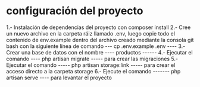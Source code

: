 # configuración del proyecto
1.- Instalación de dependencias del proyecto con composer install
2.- Cree un nuevo archivo en la carpeta ráiz llamado .env, luego copie todo el contenido de env.example dentro del archivo creado mediante la consola git bash con la siguiente línea de comando --- cp .env.example .env  ----
3.- Crear una base de datos con el nombre ---- productos ------
4.- Ejecutar el comando ---- php artisan migrate ----- para crear las migraciones
5.- Ejecutar el comando ----- php artisan storage:link ----- para crear el acceso directo a la carpeta storage
6.- Ejecute el comando ------- php artisan serve ---- para levantar el proyecto
